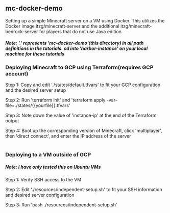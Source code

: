 ## mc-docker-demo

Setting up a simple Minecraft server on a VM using Docker. This utilizes the Docker image itzg/minecraft-server and the additional itzg/minecraft-bedrock-server for players that do not use Java edition

##### Note: '.' represents 'mc-docker-demo'(this directory) in all path definitions in the tutorials. cd into 'harbor-instance' on your local machine for these tutorials

### Deploying Minecraft to GCP using Terraform(requires GCP account)

Step 1: Copy and edit './states/default.tfvars' to fit your GCP configuration and the desired server setup

Step 2: Run 'terraform init' and 'terraform apply -var-file=./states/{{yourfile}}.tfvars'

Step 3: Note down the value of 'instance-ip' at the end of the Terraform output

Step 4: Boot up the corresponding version of Minecraft, click 'multiplayer', then 'direct connect', and enter the IP address of the server <br/> <br/>


### Deploying to a VM outside of GCP

##### Note: I have only tested this on Ubuntu VMs

Step 1: Verify SSH access to the VM

Step 2: Edit './resources/independent-setup.sh' to fit your SSH information and desired server configuration

Step 3: Run 'bash ./resources/independent-setup.sh’


